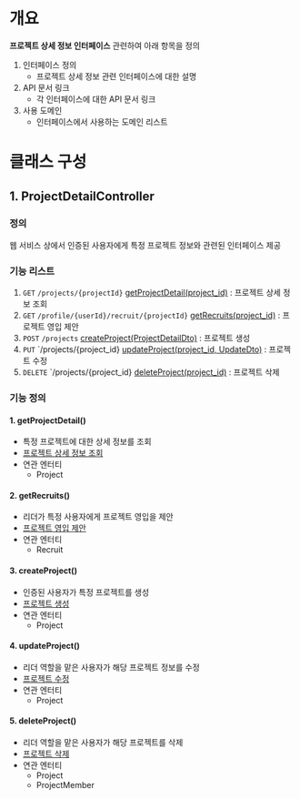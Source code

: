 # 개요
**프로젝트 상세 정보 인터페이스** 관련하여 아래 항목을 정의
1. 인터페이스 정의
    - 프로젝트 상세 정보 관련 인터페이스에 대한 설명
2. API 문서 링크
    - 각 인터페이스에 대한 API 문서 링크
3. 사용 도메인
    - 인터페이스에서 사용하는 도메인 리스트

# 클래스 구성
## 1. ProjectDetailController
### 정의
웹 서비스 상에서 인증된 사용자에게 특정 프로젝트 정보와 관련된 인터페이스 제공

### 기능 리스트
1. `GET` `/projects/{projectId}` [getProjectDetail(project_id)](#1-getprojectdetail) : 프로젝트 상세 정보 조회
2. `GET` `/profile/{userId}/recruit/{projectId}` [getRecruits(project_id)](#2-getrecruits) : 프로젝트 영입 제안
3. `POST` `/projects` [createProject(ProjectDetailDto)](#3-createproject) : 프로젝트 생성
4. `PUT` `/projects/{project_id} [updateProject(project_id, UpdateDto)](#4-updateproject) : 프로젝트 수정
5. `DELETE` `/projects/{project_id} [deleteProject(project_id)](#5-deleteproject) : 프로젝트 삭제

### 기능 정의
#### 1. getProjectDetail()
  - 특정 프로젝트에 대한 상세 정보를 조회
  - [프로젝트 상세 정보 조회](https://egluuapi.codingnome.dev/docs/index.html#resourcesProjectGet "해당 API 문서로 이동")
  - 연관 엔터티
      - Project

#### 2. getRecruits()
  - 리더가 특정 사용자에게 프로젝트 영입을 제안
  - [프로젝트 영입 제안](https://egluuapi.codingnome.dev/docs/index.html#projectRecruit "해당 API 문서로 이동")
  - 연관 엔터티
      - Recruit

#### 3. createProject()
  - 인증된 사용자가 특정 프로젝트를 생성
  - [프로젝트 생성](https://egluuapi.codingnome.dev/docs/index.html#resourcesProjectCreate "해당 API 문서로 이동")
  - 연관 엔터티
      - Project
                
#### 4. updateProject()
  - 리더 역할을 맡은 사용자가 해당 프로젝트 정보를 수정
  - [프로젝트 수정](https://egluuapi.codingnome.dev/docs/index.html#resourcesProjectUpdate "해당 API 문서로 이동")
  - 연관 엔터티
      - Project
        
#### 5. deleteProject()
  - 리더 역할을 맡은 사용자가 해당 프로젝트를 삭제
  - [프로젝트 삭제](https://egluuapi.codingnome.dev/docs/index.html#resourcesProjectDelete "해당 API 문서로 이동")
  - 연관 엔터티
      - Project
      - ProjectMember
